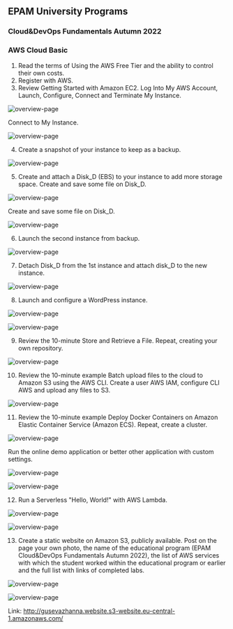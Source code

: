 ## EPAM University Programs
### Cloud&DevOps Fundamentals Autumn 2022
### AWS Cloud Basic

1. Read the terms of Using the AWS Free Tier and the ability to control their own costs.
2. Register with AWS.
3. Review Getting Started with Amazon EC2. Log Into My AWS Account, Launch, Configure, Connect and Terminate My Instance. 

![overview-page](screenshots/Create_Instance.jpg "overview-page") 

Connect to My Instance.

![overview-page](screenshots/Connect_Instance.jpg "overview-page") 

4. Create a snapshot of your instance to keep as a backup.
   
![overview-page](screenshots/Create_Instance_Backup.jpg "overview-page") 

5. Create and attach a Disk_D (EBS) to your instance to add more storage space. Create and save some file on Disk_D.
 
![overview-page](screenshots/Attach_Volume.jpg "overview-page")

Create and save some file on Disk_D.

![overview-page](screenshots/Create_File_On_Volume.jpg "overview-page")

6. Launch the second instance from backup.

![overview-page](screenshots/Instance_FromBackup.jpg "overview-page")

7. Detach Disk_D from the 1st instance and attach disk_D to the new instance.

![overview-page](screenshots/Attach_Volume_2Instance.jpg "overview-page")

8. Launch and configure a WordPress instance.

![overview-page](screenshots/WordPress1.jpg "overview-page")

![overview-page](screenshots/WordPress3.jpg "overview-page")

9. Review the 10-minute Store and Retrieve a File. Repeat, creating your own repository.

![overview-page](screenshots/Repository.jpg "overview-page")

10. Review the 10-minute example Batch upload files to the cloud to Amazon S3 using the AWS CLI. Create a user AWS IAM, configure CLI AWS and upload any files to S3.

![overview-page](screenshots/Bucket_CLI.jpg "overview-page")

11. Review the 10-minute example Deploy Docker Containers on Amazon Elastic Container Service (Amazon ECS). Repeat, create a cluster.

![overview-page](screenshots/Cluster_service.jpg "overview-page")

Run the online demo application or better other application with custom settings.

![overview-page](screenshots/Run_app.jpg "overview-page")

![overview-page](screenshots/Demo_run.jpg "overview-page")

12. Run a Serverless "Hello, World!" with AWS Lambda.

![overview-page](screenshots/Lambda.jpg "overview-page")

![overview-page](screenshots/Lambda_test.jpg "overview-page")

13. Create a static website on Amazon S3, publicly available. Post on the page your own photo, the name of the educational program (EPAM Cloud&DevOps Fundamentals Autumn 2022), the list of AWS services with which the student worked within the educational program or earlier and the full list with links of completed labs.

![overview-page](screenshots/Website.jpg "overview-page")

![overview-page](screenshots/Website2.jpg "overview-page")

Link: http://gusevazhanna.website.s3-website.eu-central-1.amazonaws.com/
